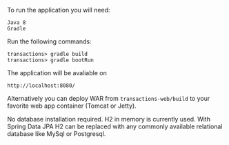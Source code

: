 To run the application you will need:

	Java 8
	Gradle


Run the following commands:

	transactions> gradle build
	transactions> gradle bootRun

The application will be avaliable on

	http://localhost:8080/

Alternatively you can deploy WAR from `transactions-web/build` to your favorite web app container (Tomcat or Jetty).

No database installation required. H2 in memory is currently used. With Spring Data JPA H2 can be replaced with any commonly available relational database like MySql or Postgresql.
